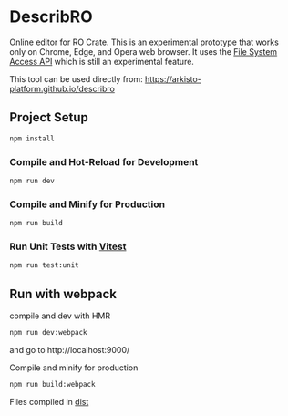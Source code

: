 # DescribRO

Online editor for RO Crate. This is an experimental prototype that works only on Chrome, Edge, and Opera web browser.
It uses the [File System Access API](https://developer.mozilla.org/en-US/docs/Web/API/File_System_Access_API) which is still an experimental feature.

This tool can be used directly from:
https://arkisto-platform.github.io/describro

## Project Setup

```sh
npm install
```

### Compile and Hot-Reload for Development

```sh
npm run dev
```

### Compile and Minify for Production

```sh
npm run build
```

### Run Unit Tests with [Vitest](https://vitest.dev/)

```sh
npm run test:unit
```

## Run with webpack

compile and dev with HMR

```sh
npm run dev:webpack
```

and go to http://localhost:9000/

Compile and minify for production
```sh 
npm run build:webpack
```

Files compiled in [dist](dist)